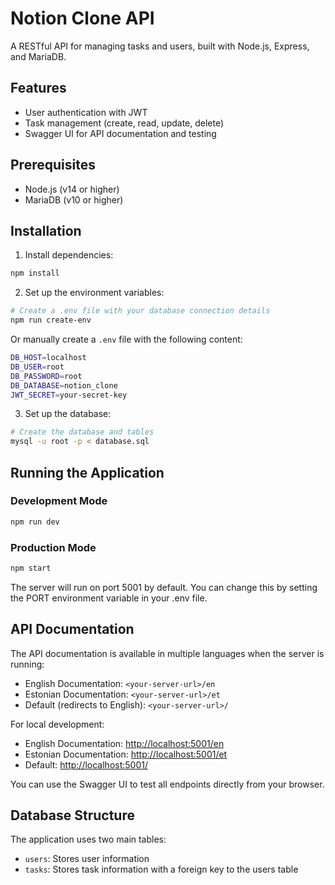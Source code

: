# Notion Clone API

A RESTful API for managing tasks and users, built with Node.js, Express, and MariaDB.

## Features

- User authentication with JWT
- Task management (create, read, update, delete)
- Swagger UI for API documentation and testing

## Prerequisites

- Node.js (v14 or higher)
- MariaDB (v10 or higher)

## Installation

1. Install dependencies:

```bash
npm install
```

2. Set up the environment variables:

```bash
# Create a .env file with your database connection details
npm run create-env
```

Or manually create a `.env` file with the following content:

```bash
DB_HOST=localhost
DB_USER=root
DB_PASSWORD=root
DB_DATABASE=notion_clone
JWT_SECRET=your-secret-key
```

3. Set up the database:

```bash
# Create the database and tables
mysql -u root -p < database.sql
```

## Running the Application

### Development Mode

```bash
npm run dev
```

### Production Mode

```bash
npm start
```

The server will run on port 5001 by default. You can change this by setting the PORT environment variable in your .env file.

## API Documentation

The API documentation is available in multiple languages when the server is running:

- English Documentation: `<your-server-url>/en`
- Estonian Documentation: `<your-server-url>/et`
- Default (redirects to English): `<your-server-url>/`

For local development:

- English Documentation: <http://localhost:5001/en>
- Estonian Documentation: <http://localhost:5001/et>
- Default: <http://localhost:5001/>

You can use the Swagger UI to test all endpoints directly from your browser.

## Database Structure

The application uses two main tables:

- `users`: Stores user information
- `tasks`: Stores task information with a foreign key to the users table
